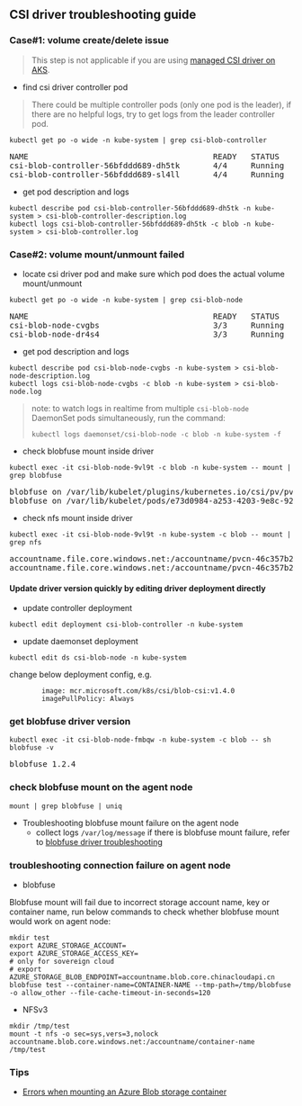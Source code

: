 ## CSI driver troubleshooting guide
### Case#1: volume create/delete issue
> This step is not applicable if you are using [managed CSI driver on AKS](https://docs.microsoft.com/en-us/azure/aks/azure-csi-blob-storage-dynamic).
 - find csi driver controller pod
> There could be multiple controller pods (only one pod is the leader), if there are no helpful logs, try to get logs from the leader controller pod.
```console
kubectl get po -o wide -n kube-system | grep csi-blob-controller
```
<pre>
NAME                                       READY   STATUS    RESTARTS   AGE     IP             NODE
csi-blob-controller-56bfddd689-dh5tk       4/4     Running   0          35s     10.240.0.19    k8s-agentpool-22533604-0
csi-blob-controller-56bfddd689-sl4ll       4/4     Running   0          35s     10.240.0.23    k8s-agentpool-22533604-1
</pre>

 - get pod description and logs
```console
kubectl describe pod csi-blob-controller-56bfddd689-dh5tk -n kube-system > csi-blob-controller-description.log
kubectl logs csi-blob-controller-56bfddd689-dh5tk -c blob -n kube-system > csi-blob-controller.log
```

### Case#2: volume mount/unmount failed
 - locate csi driver pod and make sure which pod does the actual volume mount/unmount
```console
kubectl get po -o wide -n kube-system | grep csi-blob-node
```
<pre>
NAME                                       READY   STATUS    RESTARTS   AGE     IP             NODE
csi-blob-node-cvgbs                        3/3     Running   0          7m4s    10.240.0.35    k8s-agentpool-22533604-1
csi-blob-node-dr4s4                        3/3     Running   0          7m4s    10.240.0.4     k8s-agentpool-22533604-0
</pre>

 - get pod description and logs
```console
kubectl describe pod csi-blob-node-cvgbs -n kube-system > csi-blob-node-description.log
kubectl logs csi-blob-node-cvgbs -c blob -n kube-system > csi-blob-node.log
```
> note: to watch logs in realtime from multiple `csi-blob-node` DaemonSet pods simultaneously, run the command:
> ```console
> kubectl logs daemonset/csi-blob-node -c blob -n kube-system -f
> ```

 - check blobfuse mount inside driver
```console
kubectl exec -it csi-blob-node-9vl9t -c blob -n kube-system -- mount | grep blobfuse
```
<pre>
blobfuse on /var/lib/kubelet/plugins/kubernetes.io/csi/pv/pvc-efce16db-bf15-4634-b82b-068385019d7c/globalmount type fuse (rw,nosuid,nodev,relatime,user_id=0,group_id=0,allow_other)
blobfuse on /var/lib/kubelet/pods/e73d0984-a253-4203-9e8c-9237ae5c55d5/volumes/kubernetes.io~csi/pvc-efce16db-bf15-4634-b82b-068385019d7c/mount type fuse (rw,relatime,user_id=0,group_id=0,allow_other)
</pre>

 - check nfs mount inside driver
```console
kubectl exec -it csi-blob-node-9vl9t -n kube-system -c blob -- mount | grep nfs
```
<pre>
accountname.file.core.windows.net:/accountname/pvcn-46c357b2-333b-4c42-8a7f-2133023d6c48 on /var/lib/kubelet/plugins/kubernetes.io/csi/pv/pvc-46c357b2-333b-4c42-8a7f-2133023d6c48/globalmount type nfs4 (rw,relatime,vers=4.1,rsize=1048576,wsize=1048576,namlen=255,hard,proto=tcp,timeo=600,retrans=2,sec=sys,clientaddr=10.244.0.6,local_lock=none,addr=20.150.29.168)
accountname.file.core.windows.net:/accountname/pvcn-46c357b2-333b-4c42-8a7f-2133023d6c48 on /var/lib/kubelet/pods/7994e352-a4ee-4750-8cb4-db4fcf48543e/volumes/kubernetes.io~csi/pvc-46c357b2-333b-4c42-8a7f-2133023d6c48/mount type nfs4 (rw,relatime,vers=4.1,rsize=1048576,wsize=1048576,namlen=255,hard,proto=tcp,timeo=600,retrans=2,sec=sys,clientaddr=10.244.0.6,local_lock=none,addr=20.150.29.168)
</pre>

#### Update driver version quickly by editing driver deployment directly
 - update controller deployment
```console
kubectl edit deployment csi-blob-controller -n kube-system
```
 - update daemonset deployment
```console
kubectl edit ds csi-blob-node -n kube-system
```
change below deployment config, e.g.
```console
        image: mcr.microsoft.com/k8s/csi/blob-csi:v1.4.0
        imagePullPolicy: Always
```

### get blobfuse driver version
```console
kubectl exec -it csi-blob-node-fmbqw -n kube-system -c blob -- sh
blobfuse -v
```
<pre>
blobfuse 1.2.4
</pre>

### check blobfuse mount on the agent node
```console
mount | grep blobfuse | uniq
```

 - Troubleshooting blobfuse mount failure on the agent node
   - collect logs `/var/log/message` if there is blobfuse mount failure, refer to [blobfuse driver troubleshooting](https://github.com/Azure/azure-storage-fuse#logging)

### troubleshooting connection failure on agent node
 - blobfuse

Blobfuse mount will fail due to incorrect storage account name, key or container name, run below commands to check whether blobfuse mount would work on agent node:
```console
mkdir test
export AZURE_STORAGE_ACCOUNT=
export AZURE_STORAGE_ACCESS_KEY=
# only for sovereign cloud
# export AZURE_STORAGE_BLOB_ENDPOINT=accountname.blob.core.chinacloudapi.cn
blobfuse test --container-name=CONTAINER-NAME --tmp-path=/tmp/blobfuse -o allow_other --file-cache-timeout-in-seconds=120
```

 - NFSv3
 
```console
mkdir /tmp/test
mount -t nfs -o sec=sys,vers=3,nolock accountname.blob.core.windows.net:/accountname/container-name /tmp/test
```

### Tips
 - [Errors when mounting an Azure Blob storage container](https://learn.microsoft.com/en-us/troubleshoot/azure/azure-kubernetes/mounting-azure-blob-storage-container-fail)
